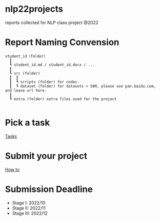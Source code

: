 # nlp22projects

reports collected for NLP class project @2022

# Report Naming Convension
```
student_id（folder）  
  ┃
  ┗ student_id.md / student_id.docx / ...  
  ┃
  ┗ src (folder)
  ┃  ┃
  ┃  ┗ scripts (folder) for codes.
  ┃  ┗ dataset (folder) for datasets > 50M, please use pan.baidu.com, and leave url here.
  ┃
  ┗ extra (folder) extra files used for the project
  
```
 
# Pick a task
[Tasks](./task.md)

# Submit your project
[How to](./Submission-Howto.md)

# Submission Deadline
- Stage I: 2022/10
- Stage II: 2022/11
- Stage III: 2022/12
